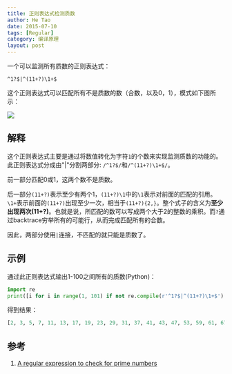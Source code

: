 ```yaml
---
title: 正则表达式检测质数
author: He Tao
date: 2015-07-10
tags: [Regular]
category: 编译原理
layout: post
---
```


一个可以监测所有质数的正则表达式：

    ^1?$|^(11+?)\1+$

<!--more-->

这个正则表达式可以匹配所有不是质数的数（合数，以及0，1），模式如下图所示：

![][1]

解释
----

这个正则表达式主要是通过将数值转化为字符`1`的个数来实现监测质数的功能的。此正则表达式分成由"|"分割两部分: `/^1?$/`和`/^(11+?)\1+$/`。

前一部分匹配0或1，这两个数不是质数。

后一部分`(11+?)`表示至少有两个1，`(11+?)\1`中的`\1`表示对前面的匹配的引用。`\1+`表示前面的`(11+?)`出现至少一次，相当于`(11+?){2,}`。整个式子的含义为**至少出现两次(11+?)**。也就是说，所匹配的数可以写成两个大于2的整数的乘积。而`?`通过backtrace穷举所有的可能行，从而完成匹配所有的合数。

因此，两部分使用`|`连接，不匹配的就只能是质数了。

示例
----

通过此正则表达式输出1-100之间所有的质数(Python)：

```python
import re
print([i for i in range(1, 101) if not re.compile(r'^1?$|^(11+?)\1+$').match('1'*i)])
```

得到结果：

```python
[2, 3, 5, 7, 11, 13, 17, 19, 23, 29, 31, 37, 41, 43, 47, 53, 59, 61, 67, 71, 73, 79, 83, 89, 97]
```

参考
----

1. [A regular expression to check for prime numbers][2]

<!--links-->

[1]: {{site.url}}/resource/regular_match_primes/pic1.png
[2]: http://www.noulakaz.net/2007/03/18/a-regular-expression-to-check-for-prime-numbers/

